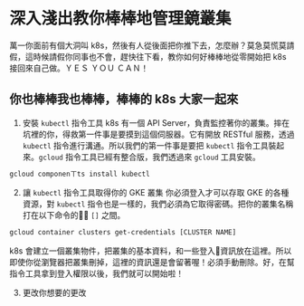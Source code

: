 # 深入淺出教你棒棒地管理鏡叢集

萬一你面前有個大洞叫 k8s，然後有人從後面把你推下去，怎麼辦？莫急莫慌莫請假，這時候請假你同事也不會，趕快往下看，教你如何好棒棒地從零開始把 k8s 接回來自己做。ＹＥＳ ＹＯＵ ＣＡＮ！

## 你也棒棒我也棒棒，棒棒的 k8s 大家一起來

1. 安裝 `kubectl` 指令工具
k8s 有一個 API Server，負責監控著你的叢集。摔在坑裡的你，得救第一件事是要摸到這個伺服器。它有開放 RESTful 服務，透過 `kubectl` 指令進行溝通。所以我們的第一件事是要把 `kubectl` 指令工具裝起來。`gcloud` 指令工具已經有整合版，我們透過來 `gcloud` 工具安裝。

```bash
gcloud componenㄒts install kubectl
```

2. 讓 `kubectl` 指令工具取得你的 GKE 叢集
你必須登入才可以存取 GKE 的各種資源，對 `kubectl` 指令也是一樣的，我們必須為它取得密碼。把你的叢集名稱打在以下命令的 `[]` 之間。
```bash
gcloud container clusters get-credentials [CLUSTER NAME]
```

k8s 會建立一個叢集物件，把叢集的基本資料，和一些登入資訊放在這裡。所以即使你從瀏覽器把叢集刪掉，這裡的資訊還是會留著喔！必須手動刪除。好，在幫指令工具拿到登入權限以後，我們就可以開始啦！

3. 更改你想要的更改
